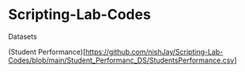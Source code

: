 # Scripting-Lab-Codes

Datasets

(Student Performance)[https://github.com/nishJay/Scripting-Lab-Codes/blob/main/Student_Performanc_DS/StudentsPerformance.csv]
